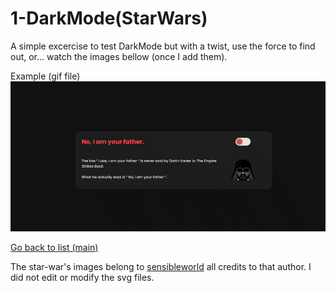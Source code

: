  # 1-DarkMode(StarWars)
 
 A simple excercise to test DarkMode but with a twist, use the force to find out, or... watch the images bellow (once I add them).
 
Example (gif file)
![](https://raw.githubusercontent.com/deivmaik/365DaysOfCode/1-DarkMode(StarWars)/StarWars%20switch%20gif.gif)


[Go back to list (main)](https://github.com/deivmaik/365DaysOfCode)

The star-war's images belong to [sensibleworld](https://www.iconfinder.com/sensibleworld) all credits to that author.
I did not edit or modify the svg files.

